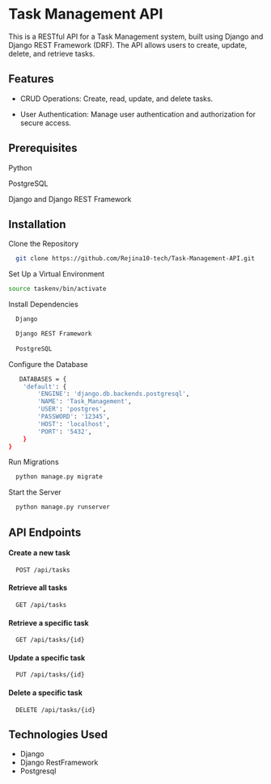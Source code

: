 
# Task Management API

This is a RESTful API for a Task Management system, built using Django and Django REST Framework (DRF). 
The API allows users to create, update, delete, and retrieve tasks.



## Features
- CRUD Operations: Create, read, update, and delete tasks.

- User Authentication: Manage user authentication and authorization for secure access.

## Prerequisites
Python

PostgreSQL 

Django and Django REST Framework

## Installation

Clone the Repository

```bash
  git clone https://github.com/Rejina10-tech/Task-Management-API.git
```

Set Up a Virtual Environment

```bash
source taskenv/bin/activate 
```

Install Dependencies
```bash
  Django

  Django REST Framework 
  
  PostgreSQL 
```
Configure the Database
```bash
   DATABASES = {
    'default': {
        'ENGINE': 'django.db.backends.postgresql',
        'NAME': 'Task_Management',
        'USER': 'postgres',
        'PASSWORD': '12345',
        'HOST': 'localhost', 
        'PORT': '5432', 
    }
}

```
Run Migrations
```bash
  python manage.py migrate
  ```

Start the Server
```bash
  python manage.py runserver
  ```
  



    
## API Endpoints

#### Create a new task

```http
  POST /api/tasks
```



#### Retrieve all tasks

```http
  GET /api/tasks
```

#### Retrieve a specific task
```http
  GET /api/tasks/{id}
```

#### Update a specific task
```http
  PUT /api/tasks/{id}
```

#### Delete a specific task
```http
  DELETE /api/tasks/{id}
```






## Technologies Used

 - Django
 - Django RestFramework
 - Postgresql

